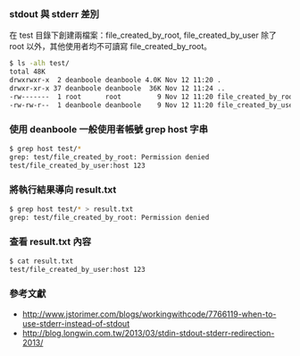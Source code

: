 ### stdout 與 stderr 差別

在 test 目錄下創建兩檔案：file_created_by_root, file_created_by_user
除了 root 以外，其他使用者均不可讀寫 file_created_by_root。

```bash
$ ls -alh test/
total 48K
drwxrwxr-x  2 deanboole deanboole 4.0K Nov 12 11:20 .
drwxr-xr-x 37 deanboole deanboole  36K Nov 12 11:24 ..
-rw-------  1 root      root         9 Nov 12 11:20 file_created_by_root
-rw-rw-r--  1 deanboole deanboole    9 Nov 12 11:20 file_created_by_user
```
### 使用 deanboole 一般使用者帳號 grep host 字串

```bash
$ grep host test/*
grep: test/file_created_by_root: Permission denied
test/file_created_by_user:host 123
```

### 將執行結果導向 result.txt
```bash
$ grep host test/* > result.txt
grep: test/file_created_by_root: Permission denied
```

### 查看 result.txt 內容
```bash
$ cat result.txt
test/file_created_by_user:host 123
```

### 參考文獻
* http://www.jstorimer.com/blogs/workingwithcode/7766119-when-to-use-stderr-instead-of-stdout
* http://blog.longwin.com.tw/2013/03/stdin-stdout-stderr-redirection-2013/
